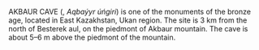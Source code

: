 AKBAUR CAVE (, _Aqbaýyr úńgiri_) is one of the monuments of the bronze age, located in East Kazakhstan, Ukan region. The site is 3 km from the north of Besterek aul, on the piedmont of Akbaur mountain. The cave is about 5–6 m above the piedmont of the mountain.
